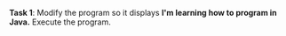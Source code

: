 **Task 1**: Modify the program so it displays **I'm learning how to program in Java.** Execute the program.
